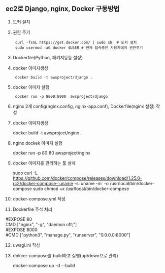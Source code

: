 ec2로 Django, nginx, Docker 구동방법
---------------------------------

1. 도커 설치
2. 권한 주기

        curl -fsSL https://get.docker.com/ | sudo sh  # 도커 설치   
        sudo usermod -aG docker $USER # 현재 접속중인 사용자에게 권한주기

3. Dockerfile(Python, 패키지등등 설정)
4. docker 이미지생성

        docker build -t awsproject/django .

5. docker 이미지 실행

        docker run -p 8000:8000  awsproject/django

6. nginx 2개 config(nginx.config, nginx-app.conf), Dockerfile(nginx 설정) 작성
7. docker 이미지생성

    docker build -t awsproject/nginx .

8. nginx dockek 이미지 실행

    docker run -p 80:80 awsproject/nginx

9. docker 이미지를 관리하는 툴 설치

    sudo curl -L https://github.com/docker/compose/releases/download/1.25.0-rc2/docker-compose-`uname -s`-`uname -m` -o /usr/local/bin/docker-compose
    sudo chmod +x /usr/local/bin/docker-compose

10. docker-compose.yml 작성
11. Dockerfile 주석 처리 

#EXPOSE 80   
CMD ["nginx", "-g", "daemon off;"]   
#EXPOSE 8000   
#CMD ["python3", "manage.py", "runserver", "0.0.0.0:8000"]

12. uwsgi.ini 작성
13. dokcer-compose를 build하고 실행(up/down으로 관리)

    docker-compose up -d --build
